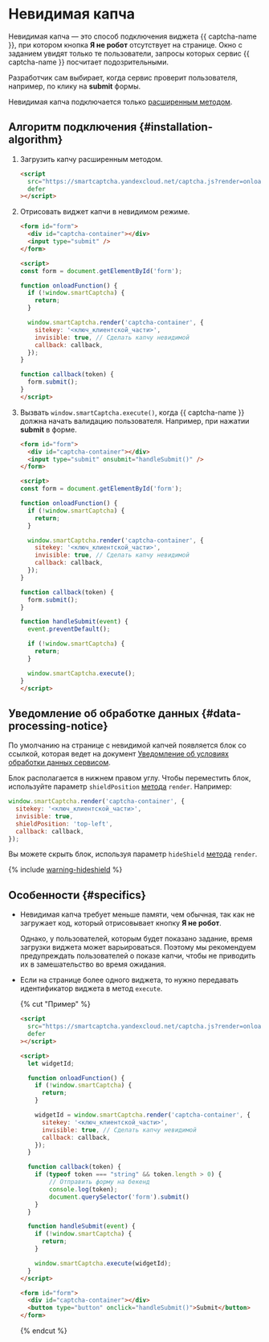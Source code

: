 # Невидимая капча

Невидимая капча — это способ подключения виджета {{ captcha-name }}, при котором кнопка **Я не робот** отсутствует на странице. Окно с заданием увидят только те пользователи, запросы которых сервис {{ captcha-name }} посчитает подозрительными.

Разработчик сам выбирает, когда сервис проверит пользователя, например, по клику на **submit** формы.

Невидимая капча подключается только [расширенным методом](./widget-methods.md#extended-method).

## Алгоритм подключения {#installation-algorithm}

1. Загрузить капчу расширенным методом.

    ```html
    <script
      src="https://smartcaptcha.yandexcloud.net/captcha.js?render=onload&onload=onloadFunction"
      defer
    ></script>
    ```

1. Отрисовать виджет капчи в невидимом режиме.

    ```html
    <form id="form">
      <div id="captcha-container"></div>
      <input type="submit" />
    </form>

    <script>
    const form = document.getElementById('form');

    function onloadFunction() {
      if (!window.smartCaptcha) {
        return;
      }

      window.smartCaptcha.render('captcha-container', {
        sitekey: '<ключ_клиентской_части>',
        invisible: true, // Сделать капчу невидимой
        callback: callback,
      });
    }

    function callback(token) {
      form.submit();
    }
    </script>
    ```

1. Вызвать `window.smartCaptcha.execute()`, когда {{ captcha-name }} должна начать валидацию пользователя. Например, при нажатии **submit** в форме.

    ```html
    <form id="form">
      <div id="captcha-container"></div>
      <input type="submit" onsubmit="handleSubmit()" />
    </form>

    <script>
    const form = document.getElementById('form');

    function onloadFunction() {
      if (!window.smartCaptcha) {
        return;
      }

      window.smartCaptcha.render('captcha-container', {
        sitekey: '<ключ_клиентской_части>',
        invisible: true, // Сделать капчу невидимой
        callback: callback,
      });
    }

    function callback(token) {
      form.submit();
    }

    function handleSubmit(event) {
      event.preventDefault();

      if (!window.smartCaptcha) {
        return;
      }

      window.smartCaptcha.execute();
    }
    </script>
    ```

## Уведомление об обработке данных {#data-processing-notice}

По умолчанию на странице с невидимой капчей появляется блок со ссылкой, которая ведет на документ [Уведомление об условиях обработки данных сервисом](https://yandex.ru/legal/smartcaptcha_notice/).

Блок располагается в нижнем правом углу. Чтобы переместить блок, используйте параметр `shieldPosition` [метода](./widget-methods.md#render) `render`. Например:

```js
window.smartCaptcha.render('captcha-container', {
  sitekey: '<ключ_клиентской_части>',
  invisible: true,
  shieldPosition: 'top-left',
  callback: callback,
});
```

Вы можете скрыть блок, используя параметр `hideShield` [метода](./widget-methods.md#render) `render`.

{% include [warning-hideshield](../../_includes/smartcaptcha/warning-hideshield.md) %}

## Особенности {#specifics}

* Невидимая капча требует меньше памяти, чем обычная, так как не загружает код, который отрисовывает кнопку **Я не робот**.

    Однако, у пользователей, которым будет показано задание, время загрузки виджета может варьироваться. Поэтому мы рекомендуем предупреждать пользователей о показе капчи, чтобы не приводить их в замешательство во время ожидания.

* Если на странице более одного виджета, то нужно передавать идентификатор виджета в метод `execute`.

    {% cut "Пример" %}

    ```html
    <script
      src="https://smartcaptcha.yandexcloud.net/captcha.js?render=onload&onload=onloadFunction"
      defer
    ></script>

    <script>
      let widgetId;

      function onloadFunction() {
        if (!window.smartCaptcha) {
          return;
        }

        widgetId = window.smartCaptcha.render('captcha-container', {
          sitekey: '<ключ_клиентской_части>',
          invisible: true, // Сделать капчу невидимой
          callback: callback,
        });
      }

      function callback(token) {
        if (typeof token === "string" && token.length > 0) {
            // Отправить форму на бекенд
            console.log(token);
            document.querySelector('form').submit()
        }
      }

      function handleSubmit(event) {
        if (!window.smartCaptcha) {
          return;
        }

        window.smartCaptcha.execute(widgetId);
      }
    </script>

    <form id="form">
      <div id="captcha-container"></div>
      <button type="button" onclick="handleSubmit()">Submit</button>
    </form>
    ```

    {% endcut %}
